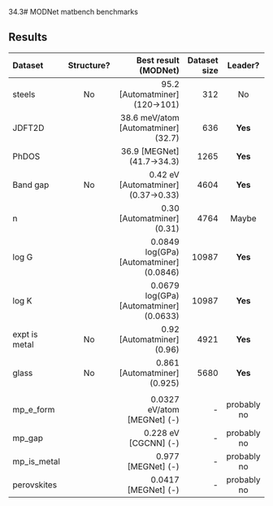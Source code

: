 34.3# MODNet matbench benchmarks

## Results

| Dataset         | Structure? |    Best result (MODNet)          | Dataset size | Leader? |
|:----------------|:----------:|---------------------------------:|-------------:|:-------:|
| steels          |     No     | 95.2 [Automatminer] (120->101)   |      312     |   No    |
| JDFT2D          |            | 38.6 meV/atom [Automatminer] (32.7)       |      636     |   **Yes**   |
| PhDOS           |            | 36.9 [MEGNet] (41.7->34.3)       |      1265    |   **Yes**   |
| Band gap        |     No     | 0.42 eV [Automatminer] (0.37->0.33) |      4604    |   **Yes**   |
| n               |            | 0.30 [Automatminer] (0.31)       |      4764    |   Maybe |
| log G           |            | 0.0849 log(GPa) [Automatminer] (0.0846)   |      10987   |   **Yes**   |
| log K           |            | 0.0679 log(GPa) [Automatminer] (0.0633)   |      10987   |   **Yes**   |
| expt is metal   |     No     | 0.92 [Automatminer] (0.96)       |      4921    |   **Yes**   |
| glass           |     No     | 0.861 [Automatminer] (0.925)     |      5680    |   **Yes**   |
|           |          |       |        |      |
| mp_e_form       |          | 0.0327 eV/atom [MEGNet] (-)     |      -    |   probably no  |
| mp_gap       |          | 0.228 eV [CGCNN] (-)     |      -    |   probably no  |
| mp_is_metal       |          | 0.977 [MEGNet] (-)     |      -    |   probably no  |
| perovskites       |          | 0.0417 [MEGNet] (-)     |      -    |   probably no  |
